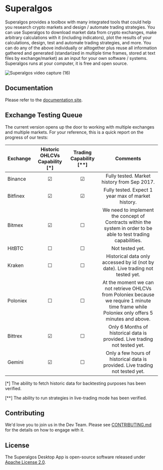 # Superalgos

Superalgos provides a toolbox with many integrated tools that could help you research crypto markets and design / automate trading strategies. You can use Superalgos to download market data from crypto exchanges, make arbitrary calculations with it (including indicators), plot the results of your calculations, design, test and automate trading strategies, and more. You can do any of the above individually or alltogether plus reuse all information gathered and generated (standarized in multiple time frames, stored at text files by exchange/market) as an input for your own software / systems. Superalgos runs at your computer, it is free and open source.  

![Superalgos video capture (16)](https://user-images.githubusercontent.com/9479367/77251218-76d25980-6c4d-11ea-8e47-be7db2e8abdb.gif)

## Documentation

Please refer to the [documentation site](https://docs.superalgos.org/).

## Exchange Testing Queue

The current version opens up the door to working with multiple exchanges and multiple markets. For your reference, this is a quick report on the progress of our tests:

| Exchange | Historic OHLCVs Capability [*] | Trading Capability [**] | Comments |
| :--- | :---: | :---: |  :---: | 
| Binance | &#x2611; | &#x2611; | Fully tested. Market history from Sep 2017. |
| Bitfinex | &#x2611; | &#x2611; | Fully tested. Expect 1 year max of market history. |
| Bitmex | &#x2611; | &#x2610; | We need to implement the concept of Contracts within the system in order to be able to test trading capabilities. |
| HitBTC | &#x2610; | &#x2610; | Not tested yet. |
| Kraken | &#x2610;  | &#x2610; | Historical data only accessed by id (not by date). Live trading not tested yet. |
| Poloniex | &#x2610; | &#x2610; | At the moment we can not retrieve OHLCVs from Poloniex because we require 1 minute time frame while Poloniex only offers 5 minutes and above. |
| Bittrex | &#x2611; | &#x2610; | Only 6 Months of historical data is provided. Live trading not tested yet. |
| Gemini | &#x2611; | &#x2610; | Only a few hours of historical data is provided. Live trading not tested yet. |

[*] The ability to fetch historic data for backtesting purposes has been verified.

[**] The ability to run strategies in live-trading mode has been verified.

## Contributing

We'd love you to join us in the Dev Team. Please see [CONTRIBUTING.md](CONTRIBUTING.md) for the details on how to engage with it.

## License

The Superalgos Desktop App is open-source software released under [Apache License 2.0](LICENSE).
